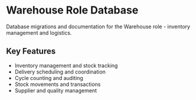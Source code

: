 # Warehouse Role Database

Database migrations and documentation for the Warehouse role - inventory management and logistics.

## Key Features
- Inventory management and stock tracking
- Delivery scheduling and coordination
- Cycle counting and auditing
- Stock movements and transactions
- Supplier and quality management
